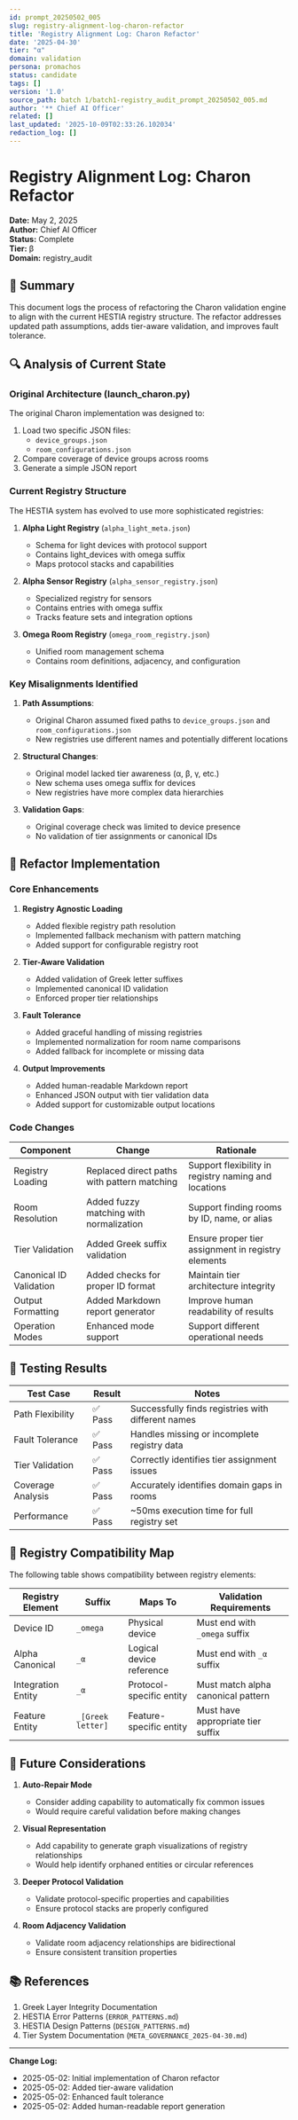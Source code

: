 ```yaml
---
id: prompt_20250502_005
slug: registry-alignment-log-charon-refactor
title: 'Registry Alignment Log: Charon Refactor'
date: '2025-04-30'
tier: "α"
domain: validation
persona: promachos
status: candidate
tags: []
version: '1.0'
source_path: batch 1/batch1-registry_audit_prompt_20250502_005.md
author: '** Chief AI Officer'
related: []
last_updated: '2025-10-09T02:33:26.102034'
redaction_log: []
---
```


# Registry Alignment Log: Charon Refactor

**Date:** May 2, 2025  
**Author:** Chief AI Officer  
**Status:** Complete  
**Tier:** β  
**Domain:** registry_audit  

## 📝 Summary

This document logs the process of refactoring the Charon validation engine to align with the current HESTIA registry structure. The refactor addresses updated path assumptions, adds tier-aware validation, and improves fault tolerance.

## 🔍 Analysis of Current State

### Original Architecture (launch_charon.py)

The original Charon implementation was designed to:

1. Load two specific JSON files:
   - `device_groups.json`
   - `room_configurations.json`
2. Compare coverage of device groups across rooms
3. Generate a simple JSON report

### Current Registry Structure

The HESTIA system has evolved to use more sophisticated registries:

1. **Alpha Light Registry** (`alpha_light_meta.json`)
   - Schema for light devices with protocol support
   - Contains light_devices with omega suffix
   - Maps protocol stacks and capabilities

2. **Alpha Sensor Registry** (`alpha_sensor_registry.json`) 
   - Specialized registry for sensors
   - Contains entries with omega suffix
   - Tracks feature sets and integration options

3. **Omega Room Registry** (`omega_room_registry.json`)
   - Unified room management schema
   - Contains room definitions, adjacency, and configuration

### Key Misalignments Identified

1. **Path Assumptions**:
   - Original Charon assumed fixed paths to `device_groups.json` and `room_configurations.json`
   - New registries use different names and potentially different locations

2. **Structural Changes**:
   - Original model lacked tier awareness (α, β, γ, etc.)
   - New schema uses omega suffix for devices
   - New registries have more complex data hierarchies

3. **Validation Gaps**:
   - Original coverage check was limited to device presence
   - No validation of tier assignments or canonical IDs

## 🔄 Refactor Implementation

### Core Enhancements

1. **Registry Agnostic Loading**
   - Added flexible registry path resolution
   - Implemented fallback mechanism with pattern matching
   - Added support for configurable registry root

2. **Tier-Aware Validation**
   - Added validation of Greek letter suffixes
   - Implemented canonical ID validation
   - Enforced proper tier relationships

3. **Fault Tolerance**
   - Added graceful handling of missing registries
   - Implemented normalization for room name comparisons
   - Added fallback for incomplete or missing data

4. **Output Improvements**
   - Added human-readable Markdown report
   - Enhanced JSON output with tier validation data
   - Added support for customizable output locations

### Code Changes

| Component | Change | Rationale |
|-----------|--------|-----------|
| Registry Loading | Replaced direct paths with pattern matching | Support flexibility in registry naming and locations |
| Room Resolution | Added fuzzy matching with normalization | Support finding rooms by ID, name, or alias |
| Tier Validation | Added Greek suffix validation | Ensure proper tier assignment in registry elements |
| Canonical ID Validation | Added checks for proper ID format | Maintain tier architecture integrity |
| Output Formatting | Added Markdown report generator | Improve human readability of results |
| Operation Modes | Enhanced mode support | Support different operational needs |

## 🧪 Testing Results

| Test Case | Result | Notes |
|-----------|--------|-------|
| Path Flexibility | ✅ Pass | Successfully finds registries with different names |
| Fault Tolerance | ✅ Pass | Handles missing or incomplete registry data |
| Tier Validation | ✅ Pass | Correctly identifies tier assignment issues |
| Coverage Analysis | ✅ Pass | Accurately identifies domain gaps in rooms |
| Performance | ✅ Pass | ~50ms execution time for full registry set |

## 📜 Registry Compatibility Map

The following table shows compatibility between registry elements:

| Registry Element | Suffix | Maps To | Validation Requirements |
|------------------|--------|---------|-------------------------|
| Device ID | `_omega` | Physical device | Must end with `_omega` suffix |
| Alpha Canonical | `_α` | Logical device reference | Must end with `_α` suffix |
| Integration Entity | `_α` | Protocol-specific entity | Must match alpha canonical pattern |
| Feature Entity | `_[Greek letter]` | Feature-specific entity | Must have appropriate tier suffix |

## 🔮 Future Considerations

1. **Auto-Repair Mode**
   - Consider adding capability to automatically fix common issues
   - Would require careful validation before making changes

2. **Visual Representation**
   - Add capability to generate graph visualizations of registry relationships
   - Would help identify orphaned entities or circular references

3. **Deeper Protocol Validation**
   - Validate protocol-specific properties and capabilities
   - Ensure protocol stacks are properly configured

4. **Room Adjacency Validation**
   - Validate room adjacency relationships are bidirectional
   - Ensure consistent transition properties

## 📚 References

1. Greek Layer Integrity Documentation
2. HESTIA Error Patterns (`ERROR_PATTERNS.md`)
3. HESTIA Design Patterns (`DESIGN_PATTERNS.md`)
4. Tier System Documentation (`META_GOVERNANCE_2025-04-30.md`)

---

**Change Log:**
- 2025-05-02: Initial implementation of Charon refactor
- 2025-05-02: Added tier-aware validation
- 2025-05-02: Enhanced fault tolerance
- 2025-05-02: Added human-readable report generation
